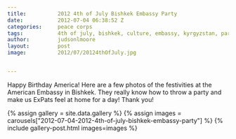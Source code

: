 ```yaml
---
title:			2012 4th of July Bishkek Embassy Party
date:			2012-07-04 06:38:52 Z
categories:		peace corps
tags:			4th of july, bishkek, culture, embassy, kyrgyzstan, party, peace corps
author:			judsonlmoore
layout:			post
image:			2012/07/20124thOfJuly.jpg


---
```


Happy Birthday America! Here are a few photos of the festivities at the American Embassy in Bishkek. They really know how to throw a party and make us ExPats feel at home for a day! Thank you!

{% assign gallery = site.data.gallery %}
{% assign images = carousels["2012-07-04-2012-4th-of-july-bishkek-embassy-party"] %}
{% include gallery-post.html images=images %}
